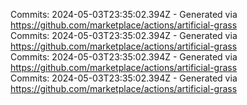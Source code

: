 Commits: 2024-05-03T23:35:02.394Z - Generated via https://github.com/marketplace/actions/artificial-grass
<br>
Commits: 2024-05-03T23:35:02.394Z - Generated via https://github.com/marketplace/actions/artificial-grass
<br>
Commits: 2024-05-03T23:35:02.394Z - Generated via https://github.com/marketplace/actions/artificial-grass
<br>
Commits: 2024-05-03T23:35:02.394Z - Generated via https://github.com/marketplace/actions/artificial-grass
<br>
